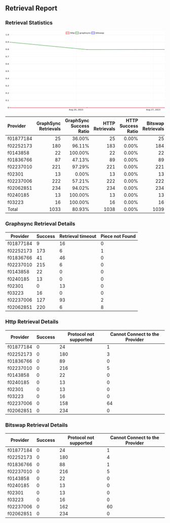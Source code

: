 ## Retrieval Report
### Retrieval Statistics
<img src="https://raw.githubusercontent.com/data-preservation-programs/filplus-checker-assets/main/filecoin-project/filecoin-plus-large-datasets/issues/2094/1693481903440.png"/>

| Provider  | GraphSync Retrievals | GraphSync Success Ratio | HTTP Retrievals | HTTP Success Ratio | Bitswap Retrievals | Bitswap Success Ratio |
| :-------- | -------------------: | ----------------------: | --------------: | -----------------: | -----------------: | --------------------: |
| f01877184 |                   25 |                  36.00% |              25 |              0.00% |                 25 |                 0.00% |
| f02252173 |                  180 |                  96.11% |             183 |              0.00% |                184 |                 0.00% |
| f0143858  |                   22 |                 100.00% |              22 |              0.00% |                 22 |                 0.00% |
| f01836766 |                   87 |                  47.13% |              89 |              0.00% |                 89 |                 0.00% |
| f02237010 |                  221 |                  97.29% |             221 |              0.00% |                221 |                 0.00% |
| f02301    |                   13 |                   0.00% |              13 |              0.00% |                 13 |                 0.00% |
| f02237006 |                  222 |                  57.21% |             222 |              0.00% |                222 |                 0.00% |
| f02062851 |                  234 |                  94.02% |             234 |              0.00% |                234 |                 0.00% |
| f0240185  |                   13 |                 100.00% |              13 |              0.00% |                 13 |                 0.00% |
| f03223    |                   16 |                 100.00% |              16 |              0.00% |                 16 |                 0.00% |
| Total     |                 1033 |                  80.93% |            1038 |              0.00% |               1039 |                 0.00% |

### Graphsync Retrieval Details
| Provider  | Success | Retrieval timeout | Piece not Found |
| --------- | ------- | ----------------- | --------------- |
| f01877184 | 9       | 16                | 0               |
| f02252173 | 173     | 6                 | 1               |
| f01836766 | 41      | 46                | 0               |
| f02237010 | 215     | 6                 | 0               |
| f0143858  | 22      | 0                 | 0               |
| f0240185  | 13      | 0                 | 0               |
| f02301    | 0       | 13                | 0               |
| f03223    | 16      | 0                 | 0               |
| f02237006 | 127     | 93                | 2               |
| f02062851 | 220     | 6                 | 8               |

### Http Retrieval Details
| Provider  | Success | Protocol not supported | Cannot Connect to the Provider |
| --------- | ------- | ---------------------- | ------------------------------ |
| f01877184 | 0       | 24                     | 1                              |
| f02252173 | 0       | 180                    | 3                              |
| f01836766 | 0       | 89                     | 0                              |
| f02237010 | 0       | 216                    | 5                              |
| f0143858  | 0       | 22                     | 0                              |
| f0240185  | 0       | 13                     | 0                              |
| f02301    | 0       | 13                     | 0                              |
| f03223    | 0       | 16                     | 0                              |
| f02237006 | 0       | 158                    | 64                             |
| f02062851 | 0       | 234                    | 0                              |

### Bitswap Retrieval Details
| Provider  | Success | Protocol not supported | Cannot Connect to the Provider |
| --------- | ------- | ---------------------- | ------------------------------ |
| f01877184 | 0       | 24                     | 1                              |
| f02252173 | 0       | 180                    | 4                              |
| f01836766 | 0       | 88                     | 1                              |
| f02237010 | 0       | 216                    | 5                              |
| f0143858  | 0       | 22                     | 0                              |
| f0240185  | 0       | 13                     | 0                              |
| f02301    | 0       | 13                     | 0                              |
| f03223    | 0       | 16                     | 0                              |
| f02237006 | 0       | 162                    | 60                             |
| f02062851 | 0       | 234                    | 0                              |
